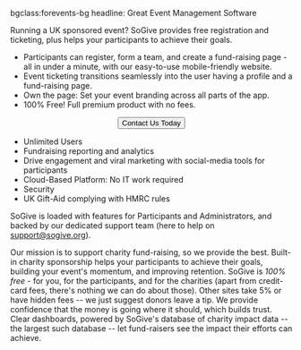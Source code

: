 bgclass:forevents-bg
headline: Great Event Management Software

Running a UK sponsored event? SoGive provides free registration and ticketing, plus helps your participants to achieve their goals.

- Participants can register, form a team, and create a fund-raising page - all in under a minute, with our easy-to-use mobile-friendly website. 
- Event ticketing transitions seamlessly into the user having a profile and a fund-raising page.
- Own the page: Set your event branding across all parts of the app.
- 100% Free! Full premium product with no fees.

<center>
	<button class="btn btn-primary btn-lg CTA" data-toggle="modal" data-target="#CTAModal">Contact Us Today</button>
</center>

 - Unlimited Users  
 - Fundraising reporting and analytics
 - Drive engagement and viral marketing with social-media tools for participants
 - Cloud-Based Platform: No IT work required
 - Security
 - UK Gift-Aid complying with HMRC rules

SoGive is loaded with features for Participants and Administrators, and backed by our dedicated support team (here to help on support@sogive.org).

Our mission is to support charity fund-raising, so we provide the best. 
Built-in charity sponsorship helps your participants to achieve their goals, building your event's momentum, and improving retention.
SoGive is *100% free* - for you, for the participants, and for the charities (apart from credit-card fees, there's nothing we can do about those). Other sites take 5% or have hidden fees -- we just suggest donors leave a tip.
We provide confidence that the money is going where it should, which builds trust.
Clear dashboards, powered by SoGive's database of charity impact data -- the largest such database
 -- let fund-raisers see the impact their efforts can achieve.
